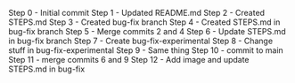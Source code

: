 Step 0 - Initial commit
Step 1 - Updated README.md
Step 2 - Created STEPS.md
Step 3 - Created bug-fix branch
Step 4 - Created STEPS.md in bug-fix branch
Step 5 - Merge commits 2 and 4
Step 6 - Update STEPS.md in bug-fix branch
Step 7 - Create bug-fix-experimental
Step 8 - Change stuff in bug-fix-experimental
Step 9 - Same thing
Step 10 - commit to main
Step 11 - merge commits 6 and 9
Step 12 - Add image and update STEPS.md in bug-fix